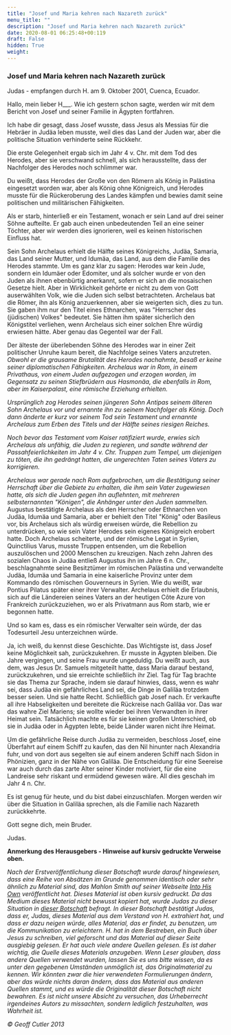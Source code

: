 ```yaml
---
title: "Josef und Maria kehren nach Nazareth zurück"
menu_title: ""
description: "Josef und Maria kehren nach Nazareth zurück"
date: 2020-08-01 06:25:48+00:119
draft: False
hidden: True
weight:
---
```

### Josef und Maria kehren nach Nazareth zurück

Judas - empfangen durch H. am 9. Oktober 2001, Cuenca, Ecuador.

Hallo, mein lieber H___. Wie ich gestern schon sagte, werden wir mit dem Bericht von Josef und seiner Familie in Ägypten fortfahren.

Ich habe dir gesagt, dass Josef wusste, dass Jesus als Messias für die Hebräer in Judäa leben musste, weil dies das Land der Juden war, aber die politische Situation verhinderte seine Rückkehr.

Die erste Gelegenheit ergab sich im Jahr 4 v. Chr. mit dem Tod des Herodes, aber sie verschwand schnell, als sich herausstellte, dass der Nachfolger des Herodes noch schlimmer war.

Du weißt, dass Herodes der Große von den Römern als König in Palästina eingesetzt worden war, aber als König ohne Königreich, und Herodes musste für die Rückeroberung des Landes kämpfen und bewies damit seine politischen und militärischen Fähigkeiten.

Als er starb, hinterließ er ein Testament, wonach er sein Land auf drei seiner Söhne aufteilte. Er gab auch einen unbedeutenden Teil an eine seiner Töchter, aber wir werden dies ignorieren, weil es keinen historischen Einfluss hat.

Sein Sohn Archelaus erhielt die Hälfte seines Königreichs, Judäa, Samaria, das Land seiner Mutter, und Idumäa, das Land, aus dem die Familie des Herodes stammte. Um es ganz klar zu sagen: Herodes war kein Jude, sondern ein Idumäer oder Edomiter, und als solcher wurde er von den Juden als ihnen ebenbürtig anerkannt, sofern er sich an die mosaischen Gesetze hielt. Aber in Wirklichkeit gehörte er nicht zu dem von Gott auserwählten Volk, wie die Juden sich selbst betrachteten. Archelaus bat die Römer, ihn als König anzuerkennen, aber sie weigerten sich, dies zu tun. Sie gaben ihm nur den Titel eines Ethnarchen, was "Herrscher des (jüdischen) Volkes" bedeutet. Sie hätten ihm später sicherlich den Königstitel verliehen, wenn Archelaus sich einer solchen Ehre würdig erwiesen hätte. Aber genau das Gegenteil war der Fall.

Der älteste der überlebenden Söhne des Herodes war in einer Zeit politischer Unruhe kaum bereit, die Nachfolge seines Vaters anzutreten. *Obwohl er die grausame Brutalität des Herodes nachahmte, besaß er keine seiner diplomatischen Fähigkeiten. Archelaus war in Rom, in einem Privathaus, von einem Juden aufgezogen und erzogen worden, im Gegensatz zu seinen Stiefbrüdern aus Hasmonäa, die ebenfalls in Rom, aber im Kaiserpalast, eine römische Erziehung erhielten.*

*Ursprünglich zog Herodes seinen jüngeren Sohn Antipas seinem älteren Sohn Archelaus vor und ernannte ihn zu seinem Nachfolger als König. Doch dann änderte er kurz vor seinem Tod sein Testament und ernannte Archelaus zum Erben des Titels und der Hälfte seines riesigen Reiches.*

*Noch bevor das Testament vom Kaiser ratifiziert wurde, erwies sich Archelaus als unfähig, die Juden zu regieren, und sandte während der Passahfeierlichkeiten im Jahr 4 v. Chr. Truppen zum Tempel, um diejenigen zu töten, die ihn gedrängt hatten, die ungerechten Taten seines Vaters zu korrigieren.*

*Archelaus war gerade nach Rom aufgebrochen, um die Bestätigung seiner Herrschaft über die Gebiete zu erhalten, die ihm sein Vater zugewiesen hatte, als sich die Juden gegen ihn auflehnten, mit mehreren selbsternannten "Königen", die Anhänger unter den Juden sammelten.* Augustus bestätigte Archelaus als den Herrscher oder Ethnarchen von Judäa, Idumäa und Samaria, aber er behielt den Titel "König" oder Basileus vor, bis Archelaus sich als würdig erweisen würde, die Rebellion zu unterdrücken, so wie sein Vater Herodes sein eigenes Königreich erobert hatte. Doch Archelaus scheiterte, und der römische Legat in Syrien, Quinctilius Varus, musste Truppen entsenden, um die Rebellion auszulöschen und 2000 Menschen zu kreuzigen. Nach zehn Jahren des sozialen Chaos in Judäa entließ Augustus ihn im Jahre 6 n. Chr., beschlagnahmte seine Besitztümer im römischen Palästina und verwandelte Judäa, Idumäa und Samaria in eine kaiserliche Provinz unter dem Kommando des römischen Gouverneurs in Syrien. Wie du weißt, war Pontius Pilatus später einer ihrer Verwalter. Archelaus erhielt die Erlaubnis, sich auf die Ländereien seines Vaters an der heutigen Côte Azure von Frankreich zurückzuziehen, wo er als Privatmann aus Rom starb, wie er begonnen hatte.

Und so kam es, dass es ein römischer Verwalter sein würde, der das Todesurteil Jesu unterzeichnen würde.

Ja, ich weiß, du kennst diese Geschichte. Das Wichtigste ist, dass Josef keine Möglichkeit sah, zurückzukehren. Er musste in Ägypten bleiben. Die Jahre vergingen, und seine Frau wurde ungeduldig. Du weißt auch, aus dem, was Jesus Dr. Samuels mitgeteilt hatte, dass Maria darauf bestand, zurückzukehren, und sie erreichte schließlich ihr Ziel. Tag für Tag brachte sie das Thema zur Sprache, indem sie darauf hinwies, dass, wenn es wahr sei, dass Judäa ein gefährliches Land sei, die Dinge in Galiläa trotzdem besser seien. Und sie hatte Recht. Schließlich gab Josef nach. Er verkaufte all ihre Habseligkeiten und bereitete die Rückreise nach Galiläa vor. Das war das wahre Ziel Mariens; sie wollte wieder bei ihren Verwandten in ihrer Heimat sein. Tatsächlich machte es für sie keinen großen Unterschied, ob sie in Judäa oder in Ägypten lebte, beide Länder waren nicht ihre Heimat.

Um die gefährliche Reise durch Judäa zu vermeiden, beschloss Josef, eine Überfahrt auf einem Schiff zu kaufen, das den Nil hinunter nach Alexandria fuhr, und von dort aus segelten sie auf einem anderen Schiff nach Sidon in Phönizien, ganz in der Nähe von Galiläa. Die Entscheidung für eine Seereise war auch durch das zarte Alter seiner Kinder motiviert, für die eine Landreise sehr riskant und ermüdend gewesen wäre. All dies geschah im Jahr 4 n. Chr.

Es ist genug für heute, und du bist dabei einzuschlafen. Morgen werden wir über die Situation in Galiläa sprechen, als die Familie nach Nazareth zurückkehrte.

Gott segne dich, mein Bruder.

Judas.

**Anmerkung des Herausgebers - Hinweise auf kursiv gedruckte Verweise oben.**

*Nach der Erstveröffentlichung dieser Botschaft wurde darauf hingewiesen, dass eine Reihe von Absätzen im Grunde genommen identisch oder sehr ähnlich zu Material sind, das Mahlon Smith auf seiner Webseite [Into His Own](http://virtualreligion.net/iho/herod2.html) veröffentlicht hat. Dieses Material ist oben kursiv gedruckt. Da das Medium dieses Material nicht bewusst kopiert hat, wurde Judas zu dieser Situation in [dieser Botschaft](/aktuelle-botschaften/aktuelle-botschaften-in-reihenfolge-des-datums/aktuelle-botschaften-2001/medialitaet-und-der-verstand-des-sterblichen-hr-judas-30-november-2001/) befragt. In dieser Botschaft bestätigt Judas, dass er, Judas, dieses Material aus dem Verstand von H. extrahiert hat, und dass er dazu neigen würde, alles Material, das er findet, zu benutzen, um die Kommunikation zu erleichtern. H. hat in dem Bestreben, ein Buch über Jesus zu schreiben, viel geforscht und das Material auf dieser Seite ausgiebig gelesen. Er hat auch viele andere Quellen gelesen. Es ist daher wichtig, die Quelle dieses Materials anzugeben. Wenn Leser glauben, dass andere Quellen verwendet wurden, lassen Sie es uns bitte wissen, da es unter den gegebenen Umständen unmöglich ist, das Originalmaterial zu kennen. Wir könnten zwar die hier verwendeten Formulierungen ändern, aber das würde nichts daran ändern, dass das Material aus anderen Quellen stammt, und es würde die Originalität dieser Botschaft nicht bewahren. Es ist nicht unsere Absicht zu versuchen, das Urheberrecht irgendeines Autors zu missachten, sondern lediglich festzuhalten, was Wahrheit ist.*

*© Geoff Cutler 2013*
